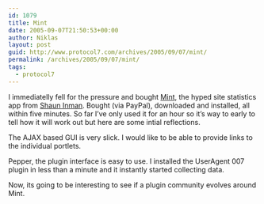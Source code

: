 ```yaml
---
id: 1079
title: Mint
date: 2005-09-07T21:50:53+00:00
author: Niklas
layout: post
guid: http://www.protocol7.com/archives/2005/09/07/mint/
permalink: /archives/2005/09/07/mint/
tags:
  - protocol7
---
```

<div class='microid-5b215d81e8bea90e21de5162c4a4775e2da80517'>
  <p>
    I immediatelly fell for the pressure and bought <a href="http://www.haveamint.com">Mint</a>, the hyped site statistics app from <a href="http://www.shauninman.com/plete/">Shaun Inman</a>. Bought (via PayPal), downloaded and installed, all within five minutes. So far I&#8217;ve only used it for an hour so it&#8217;s way to early to tell how it will work out but here are some intial reflections.
  </p>
  
  <p>
    The AJAX based GUI is very slick. I would like to be able to provide links to the individual portlets.
  </p>
  
  <p>
    Pepper, the plugin interface is easy to use. I installed the UserAgent 007 plugin in less than a minute and it instantly started collecting data.
  </p>
  
  <p>
    Now, its going to be interesting to see if a plugin community evolves around Mint.
  </p>
</div>